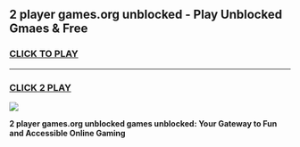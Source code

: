 
## 2 player games.org unblocked - Play Unblocked Gmaes & Free
<h3>
<a href="https://premium.freeplayer.one?title=2_player_games.org_unblocked&ref=20F">CLICK TO PLAY</a></h3>
<hr>

<h3>
<a href="https://premium.freeplayer.one?title=2_player_games.org_unblocked&ref=20F">CLICK 2 PLAY</a>
  
</h3>

<a href="https://premium.freeplayer.one?title=2_player_games.org_unblocked&ref=20F/"><img src="https://clearcache.store/games.png"></a>


**2 player games.org unblocked games unblocked: Your Gateway to Fun and Accessible Online Gaming**
